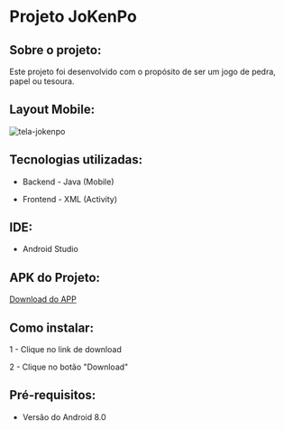 # Projeto JoKenPo

## Sobre o projeto:

Este projeto foi desenvolvido com o propósito de ser um jogo de pedra, papel ou tesoura.

## Layout Mobile:

![tela-jokenpo](https://github.com/fabio-solbego/AppJokenpo/assets/83030668/ffd173f0-3b02-4135-a002-d105583547b0)


## Tecnologias utilizadas:

- Backend - Java (Mobile)

- Frontend - XML (Activity)

## IDE:  

- Android Studio

## APK do Projeto:

<a href=" https://drive.google.com/file/d/13g33Hlp9ImmUL5xRvUC-h1hdKC9qnnkX/view?usp=sharing">Download do APP </a>

## Como instalar:

1 - Clique no link de download

2 - Clique no botão "Download"

## Pré-requisitos:

- Versão do Android 8.0
